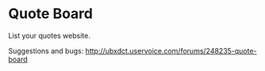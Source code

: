 Quote Board
==========

List your quotes website.

Suggestions and bugs:
http://ubxdct.uservoice.com/forums/248235-quote-board
